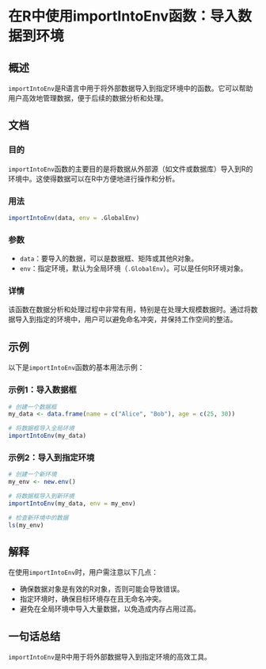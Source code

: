 <!--
Meta Description: # 在R中使用importIntoEnv函数：导入数据到环境 ## 概述 `importIntoEnv`是R语言中用于将外部数据导入到指定环境中的函数。它可以帮助用户高效地管理数据，便于后续的数据分析和处理。 ## 文档 ### 目的 `importIntoEnv`函数的主要目的是将数据从外部源（如...
Meta Keywords: importintoenv, env, data, my_data, my_env
-->

# 在R中使用importIntoEnv函数：导入数据到环境

## 概述
`importIntoEnv`是R语言中用于将外部数据导入到指定环境中的函数。它可以帮助用户高效地管理数据，便于后续的数据分析和处理。

## 文档
### 目的
`importIntoEnv`函数的主要目的是将数据从外部源（如文件或数据库）导入到R的环境中。这使得数据可以在R中方便地进行操作和分析。

### 用法
```R
importIntoEnv(data, env = .GlobalEnv)
```

### 参数
- `data`：要导入的数据，可以是数据框、矩阵或其他R对象。
- `env`：指定环境，默认为全局环境（`.GlobalEnv`）。可以是任何R环境对象。

### 详情
该函数在数据分析和处理过程中非常有用，特别是在处理大规模数据时。通过将数据导入到指定的环境中，用户可以避免命名冲突，并保持工作空间的整洁。

## 示例
以下是`importIntoEnv`函数的基本用法示例：

### 示例1：导入数据框
```R
# 创建一个数据框
my_data <- data.frame(name = c("Alice", "Bob"), age = c(25, 30))

# 将数据框导入全局环境
importIntoEnv(my_data)
```

### 示例2：导入到指定环境
```R
# 创建一个新环境
my_env <- new.env()

# 将数据框导入到新环境
importIntoEnv(my_data, env = my_env)

# 检查新环境中的数据
ls(my_env)
```

## 解释
在使用`importIntoEnv`时，用户需注意以下几点：
- 确保数据对象是有效的R对象，否则可能会导致错误。
- 指定环境时，确保目标环境存在且无命名冲突。
- 避免在全局环境中导入大量数据，以免造成内存占用过高。

## 一句话总结
`importIntoEnv`是R中用于将外部数据导入到指定环境的高效工具。